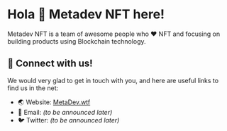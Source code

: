 # Hola 👋 Metadev NFT here!

Metadev NFT is a team of awesome people who ❤️️ NFT and focusing on building products using Blockchain technology.

## 🤝 Connect with us!

We would very glad to get in touch with you, and here are useful links to find us in the net:

- 🌏 Website: [MetaDev.wtf](https://metadev.wtf)
- 📧 Email: _(to be announced later)_
- 🐦 Twitter: _(to be announced later)_
